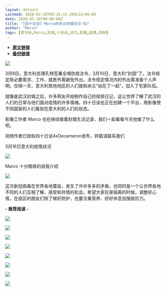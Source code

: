 ```yaml
---
layout: default
Lastmod: 2020-03-28T09:25:15.299132+00:00
date: 2020-03-16T00:00:00Z
title: "[四十日谈] Marco的米兰封城日记-02"
author: "Marco"
tags: [意大利,Marco,封城,十日谈,法令,影像,疫情,视频]
---
```


* [**原文链接**](https://mp.weixin.qq.com/s/HbSyBClo_ea0xYV-PeYt0A)
* [**备份链接**](http://archive.ph/CDEiv)


![](/images/post/80a58ebede1d4a85e7fb1f3bcede89c7.jpg)

3月9日，意大利总理孔特签署全境防疫法令，3月10日，意大利“封国”了。法令规定除必要需求、工作、就医外需避免外出，法令规定情况内的外出需准备个人声明。仅隔一天，意大利其他地区的人们就和米兰“站在了一起”，加入了宅家队伍。

就像是武汉封城之后，许多网友开始制作自己的视频日记，这让世界了解了武汉的人们的日常与他们面对疫情的许多情绪。四十日谈也正在创建一个平台，用影像使不同国家的人们看到在意大利的人们的状态。  

影像工作者 Marco 也在继续做着封城生活记录，我们一起看看今天他做了什么吧。

视频作者已授权四十日谈4xDecameron发布，转载请联系我们

3月16日意大利疫情状况  

![](/images/post/c19b46ee5aa5c077749b6a7e227176f1.jpg)

Marco 十分精炼的自我介绍  

![](/images/post/008538d5540736dc13fbea61d8ef1259.jpg)

这次新冠病毒在世界各地蔓延，发生了许许多多的矛盾，也同时是一个让世界各地不同的人们互相了解、感受和共情的机会。希望大家在家隔离的时候，调整好心情，在疫区的朋友们除了做好防护，也要注重营养，好好休息加强抵抗力。

**\- 推荐阅读 -**  

[![](/images/post/893b266d62b7ecfafdfee37fd05a44cd.jpg)](http://mp.weixin.qq.com/s?__biz=MzUxMjk3MzM1MA==&mid=2247484917&idx=1&sn=183a6f450b82194a451e9a9e04d3a4e3&chksm=f95d0abcce2a83aa5208c4ef14eb5d8baf8614f5d4b3647e648ce0dd461934f95f219e29fd3e&scene=21#wechat_redirect)

[![](/images/post/e185b7b6769f4ff49666ef19ea57c5cf.jpg)](http://mp.weixin.qq.com/s?__biz=MzUxMjk3MzM1MA==&mid=2247484893&idx=2&sn=ffe5fc1cc54f965c013aef2fa1dc2ae4&chksm=f95d0a94ce2a8382e137a9c0d77b74564094d9bee6aff5034d839d2ff7071d93ce26e9e2f303&scene=21#wechat_redirect)

[![](/images/post/b8b64aa80d942200c5986a2478826a1e.jpg)](http://mp.weixin.qq.com/s?__biz=MzUxMjk3MzM1MA==&mid=2247484917&idx=2&sn=053425b6c81908707dbabdd9e6ce46db&chksm=f95d0abcce2a83aaa2ae40beb18bb450cf1f5e5a5f707677028cc4c09ccc32374685ce630765&scene=21#wechat_redirect)

[![](/images/post/e0c469d8e8d1995bde3e11a1d810b601.jpg)](http://mp.weixin.qq.com/s?__biz=MzUxMjk3MzM1MA==&mid=2247484731&idx=2&sn=27cccee76e417191c5ac460435f6ea34&chksm=f95d0a72ce2a8364bb10c8fb73aabc4b34e3455dcec267d8d91736d407748bb65c3d357206eb&scene=21#wechat_redirect)

[![](/images/post/b09a4060740f6780c2f096830cf24cc6.jpg)](http://mp.weixin.qq.com/s?__biz=MzUxMjk3MzM1MA==&mid=2247484821&idx=1&sn=7befefb492c4ae10bb8493829217c2b8&chksm=f95d0adcce2a83ca47d752005f351e4bb2c20e9edd4e697914794d0fd44adf421632dd6baa48&scene=21#wechat_redirect)

[![](/images/post/42dd01cf008ed0289a9c8051272eb899.jpg)](http://mp.weixin.qq.com/s?__biz=MzUxMjk3MzM1MA==&mid=2247484893&idx=1&sn=7e2575223c19c6a61a2c882343ded38f&chksm=f95d0a94ce2a838220c5d271dba2ef1e16490a270e85a22ea046308f39f51b8ace0b2f93361c&scene=21#wechat_redirect)

[![](/images/post/cdd012a6aa6abec9d8a215fb8da4b15e.jpg)](http://mp.weixin.qq.com/s?__biz=MzUxMjk3MzM1MA==&mid=2247484795&idx=1&sn=917b8b04899c1ce9732a6c33dcbc8056&chksm=f95d0a32ce2a83241f133c1e27818a4622cfbe46482cd852088f34fd837375f81d6cf7bab67a&scene=21#wechat_redirect)

![](/images/post/18360f2b81547d93f264c7c0828e4ece.jpg)

